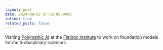 ```yaml
---
layout: post
date: 2024-09-03 07:59:00-0400
inline: true
related_posts: false
---
```


Visiting [Polymathic AI](https://polymathic-ai.org/) at the [Flatiron Institute](https://www.simonsfoundation.org/flatiron/) to work on foundation models for multi-discplinary sciences.
